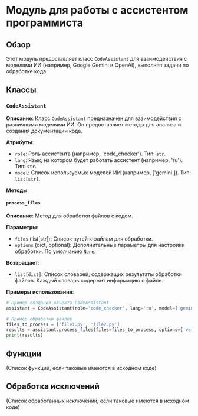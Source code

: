 # Модуль для работы с ассистентом программиста

## Обзор

Этот модуль предоставляет класс `CodeAssistant` для взаимодействия с моделями ИИ (например, Google Gemini и OpenAI), выполняя задачи по обработке кода.

## Классы

### `CodeAssistant`

**Описание**: Класс `CodeAssistant` предназначен для взаимодействия с различными моделями ИИ. Он предоставляет методы для анализа и создания документации кода.

**Атрибуты**:

- `role`: Роль ассистента (например, 'code_checker'). Тип: `str`.
- `lang`: Язык, на котором будет работать ассистент (например, 'ru'). Тип: `str`.
- `model`: Список используемых моделей ИИ (например, ['gemini']). Тип: `list[str]`.

**Методы**:

#### `process_files`

**Описание**: Метод для обработки файлов с кодом.

**Параметры**:

- `files` (list[str]): Список путей к файлам для обработки.
- `options` (dict, optional): Дополнительные параметры для настройки обработки. По умолчанию `None`.

**Возвращает**:

- `list[dict]`: Список словарей, содержащих результаты обработки файлов. Каждый словарь содержит информацию о файле.

**Примеры использования**:

```python
# Пример создания объекта CodeAssistant
assistant = CodeAssistant(role='code_checker', lang='ru', model=['gemini'])

# Пример обработки файлов
files_to_process = ['file1.py', 'file2.py']
results = assistant.process_files(files=files_to_process, options={'verbose': True})
print(results)
```


## Функции

(Список функций, если таковые имеются в исходном коде)


## Обработка исключений

(Список обработанных исключений, если таковые имеются в исходном коде)